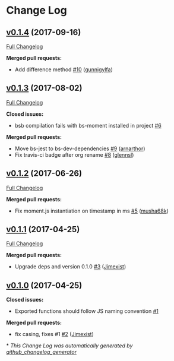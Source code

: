 # Change Log

## [v0.1.4](https://github.com/reasonml-community/bs-moment/tree/v0.1.4) (2017-09-16)
[Full Changelog](https://github.com/reasonml-community/bs-moment/compare/v0.1.3...v0.1.4)

**Merged pull requests:**

- Add difference method [\#10](https://github.com/reasonml-community/bs-moment/pull/10) ([gunnigylfa](https://github.com/gunnigylfa))

## [v0.1.3](https://github.com/reasonml-community/bs-moment/tree/v0.1.3) (2017-08-02)
[Full Changelog](https://github.com/reasonml-community/bs-moment/compare/v0.1.2...v0.1.3)

**Closed issues:**

- bsb compilation fails with bs-moment installed in project [\#6](https://github.com/reasonml-community/bs-moment/issues/6)

**Merged pull requests:**

- Move bs-jest to bs-dev-dependencies [\#9](https://github.com/reasonml-community/bs-moment/pull/9) ([arnarthor](https://github.com/arnarthor))
- Fix travis-ci badge after org rename [\#8](https://github.com/reasonml-community/bs-moment/pull/8) ([glennsl](https://github.com/glennsl))

## [v0.1.2](https://github.com/reasonml-community/bs-moment/tree/v0.1.2) (2017-06-26)
[Full Changelog](https://github.com/reasonml-community/bs-moment/compare/v0.1.1...v0.1.2)

**Merged pull requests:**

- Fix moment.js instantiation on timestamp in ms [\#5](https://github.com/reasonml-community/bs-moment/pull/5) ([musha68k](https://github.com/musha68k))

## [v0.1.1](https://github.com/reasonml-community/bs-moment/tree/v0.1.1) (2017-04-25)
[Full Changelog](https://github.com/reasonml-community/bs-moment/compare/v0.1.0...v0.1.1)

**Merged pull requests:**

- Upgrade deps and version 0.1.0 [\#3](https://github.com/reasonml-community/bs-moment/pull/3) ([Jimexist](https://github.com/Jimexist))

## [v0.1.0](https://github.com/reasonml-community/bs-moment/tree/v0.1.0) (2017-04-25)
**Closed issues:**

- Exported functions should follow JS naming convention [\#1](https://github.com/reasonml-community/bs-moment/issues/1)

**Merged pull requests:**

- fix casing, fixes \#1 [\#2](https://github.com/reasonml-community/bs-moment/pull/2) ([Jimexist](https://github.com/Jimexist))



\* *This Change Log was automatically generated by [github_changelog_generator](https://github.com/skywinder/Github-Changelog-Generator)*